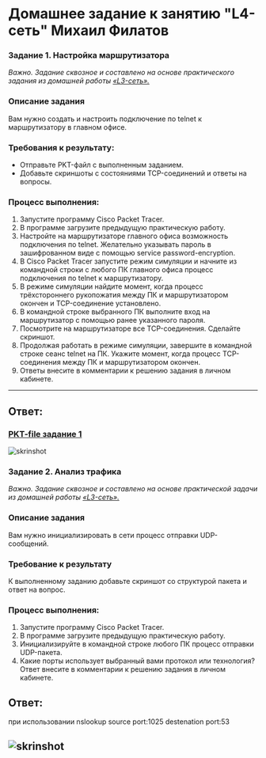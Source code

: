 # Домашнее задание к занятию "L4-сеть" Михаил Филатов

### Задание 1. Настройка маршрутизатора
*Важно. Задание сквозное и составлено на основе практического задания из домашней работы [«L3-сеть».](https://github.com/netology-code/snet-homeworks/blob/snet-22/4-03.md)*

### Описание задания
Вам нужно создать и настроить подключение по telnet к маршрутизатору в главном офисе. 

### Требования к результату:
- Отправьте PKT-файл с выполненным заданием.
- Добавьте скриншоты с состояниями TCP-соединений и ответы на вопросы.

### Процесс выполнения:
1. Запустите программу Cisco Packet Tracer.
2. В программе загрузите предыдущую практическую работу.
3. Настройте на маршрутизаторе главного офиса возможность подключения по telnet. Желательно указывать пароль в зашифрованном виде с помощью service password-encryption.
4. В Cisco Packet Tracer запустите режим симуляции и начните из командной строки с любого ПК главного офиса процесс подключения по telnet к маршрутизатору.
5. В режиме симуляции найдите момент, когда процесс трёхстороннего рукопожатия между ПК и маршрутизатором окончен и TCP-соединение установлено.
6. В командной строке выбранного ПК выполните вход на маршрутизатор с помощью ранее указанного пароля.
7. Посмотрите на маршрутизаторе все TCP-соединения. Сделайте скриншот.
8. Продолжая работать в режиме симуляции, завершите в командной строке сеанс telnet на ПК. Укажите момент, когда процесс TCP-соединения между ПК и маршрутизатором окончен.
9. Ответы внесите в комментарии к решению задания в личном кабинете.

---

## Ответ:

### [PKT-file задание 1](https://github.com/MikhailFilatovv/homeworks_netology/raw/main/Files/L4_1.pkt)

![skrinshot](https://github.com/MikhailFilatovv/homeworks_netology/blob/main/img/L4_skrn1.jpg)

### Задание 2. Анализ трафика
*Важно. Задание сквозное и составлено на основе практической задачи из домашней работы [«L3-сеть».](https://github.com/netology-code/snet-homeworks/blob/snet-22/4-03.md)*

### Описание задания
Вам нужно инициализировать в сети процесс отправки UDP-сообщений.

### Требование к результату
К выполненному заданию добавьте скриншот со структурой пакета и ответ на вопрос.

### Процесс выполнения:
1. Запустите программу Cisco Packet Tracer.
2. В программе загрузите предыдущую практическую работу.
3. Инициализируйте в командной строке любого ПК процесс отправки UDP-пакета.
4. Какие порты использует выбранный вами протокол или технология? Ответ внесите в комментарии к решению задания в личном кабинете.

## Ответ:
при использовании nslookup
source port:1025
destenation port:53

![skrinshot](https://github.com/MikhailFilatovv/homeworks_netology/blob/main/img/L4_skrn2.jpg)
---